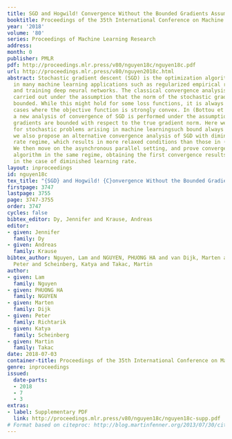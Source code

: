 ```yaml
---
title: SGD and Hogwild! Convergence Without the Bounded Gradients Assumption
booktitle: Proceedings of the 35th International Conference on Machine Learning
year: '2018'
volume: '80'
series: Proceedings of Machine Learning Research
address: 
month: 0
publisher: PMLR
pdf: http://proceedings.mlr.press/v80/nguyen18c/nguyen18c.pdf
url: http://proceedings.mlr.press/v80/nguyen2018c.html
abstract: Stochastic gradient descent (SGD) is the optimization algorithm of choice
  in many machine learning applications such as regularized empirical risk minimization
  and training deep neural networks. The classical convergence analysis of SGD is
  carried out under the assumption that the norm of the stochastic gradient is uniformly
  bounded. While this might hold for some loss functions, it is always violated for
  cases where the objective function is strongly convex. In (Bottou et al.,2016),
  a new analysis of convergence of SGD is performed under the assumption that stochastic
  gradients are bounded with respect to the true gradient norm. Here we show that
  for stochastic problems arising in machine learningsuch bound always holds; and
  we also propose an alternative convergence analysis of SGD with diminishing learning
  rate regime, which results in more relaxed conditions than those in (Bottou et al.,2016).
  We then move on the asynchronous parallel setting, and prove convergence of Hogwild!
  algorithm in the same regime, obtaining the first convergence results for this method
  in the case of diminished learning rate.
layout: inproceedings
id: nguyen18c
tex_title: "{SGD} and Hogwild! {C}onvergence Without the Bounded Gradients Assumption"
firstpage: 3747
lastpage: 3755
page: 3747-3755
order: 3747
cycles: false
bibtex_editor: Dy, Jennifer and Krause, Andreas
editor:
- given: Jennifer
  family: Dy
- given: Andreas
  family: Krause
bibtex_author: Nguyen, Lam and NGUYEN, PHUONG HA and van Dijk, Marten and Richtarik,
  Peter and Scheinberg, Katya and Takac, Martin
author:
- given: Lam
  family: Nguyen
- given: PHUONG HA
  family: NGUYEN
- given: Marten
  family: Dijk
- given: Peter
  family: Richtarik
- given: Katya
  family: Scheinberg
- given: Martin
  family: Takac
date: 2018-07-03
container-title: Proceedings of the 35th International Conference on Machine Learning
genre: inproceedings
issued:
  date-parts:
  - 2018
  - 7
  - 3
extras:
- label: Supplementary PDF
  link: http://proceedings.mlr.press/v80/nguyen18c/nguyen18c-supp.pdf
# Format based on citeproc: http://blog.martinfenner.org/2013/07/30/citeproc-yaml-for-bibliographies/
---
```

